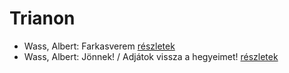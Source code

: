 # Trianon

- Wass, Albert: Farkasverem [részletek](../_details/Wass%2C%20Albert.md#id_214)
- Wass, Albert: Jönnek! / Adjátok vissza a hegyeimet! [részletek](../_details/Wass%2C%20Albert.md#id_220)